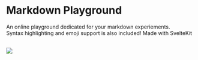 # Markdown Playground

An online playground dedicated for your markdown experiements. <br />
Syntax highlighting and emoji support is also included! Made with SvelteKit

<br />

<img src="https://imgur.com/IWoNxaj.png" />
